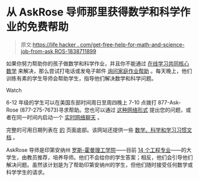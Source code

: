 # 从 AskRose 导师那里获得数学和科学作业的免费帮助

> 原文:[https://life hacker . com/get-free-help-for-math-and-science-job-from-ask ROS-1838711899](https://lifehacker.com/get-free-help-for-math-and-science-homework-from-askros-1838711899)

如果你努力帮助你的孩子做数学和科学作业，并且你不能通过 [在线学习共同核心数学](https://lifehacker.com/parents-should-learn-common-core-math-like-a-kindergart-1835525547) 来解决，那么尝试打电话或发电子邮件 [询问家庭作业帮助](https://askrose.org/) 。每天晚上，他们训练有素的学生导师会帮助学生，指导他们解决数学和科学问题。

Watch

6-12 年级的学生可以在美国东部时间周日至周四晚上 7-10 点拨打 877-Ask-Rose (877-275-7673)寻求帮助。您也可以通过 [这种网络形式](https://askrose.org/email/) 提出您的问题，或者在同一时间内启动一个 [实时网络聊天](https://askrose.org/chat/) 。

完整的可用日期列表在 [的](https://askrose.org/about/) 页面底部。该网站还提供一些 [数学、科学和学习习惯文档](https://askrose.org/studentresources/) 。

AskRose 导师是印第安纳州 [罗斯-霍曼理工学院](https://www.rose-hulman.edu/)——目前 [14 个工程专业](https://askrose.org/meet-our-tutors/)——的大学生，由教员推荐，培养导师。他们不会给你的学生答案；相反，他们会引导他们解决问题。虽然该计划是为了帮助印第安纳州的学生，但他们随时接受任何数学或科学学生的请求。